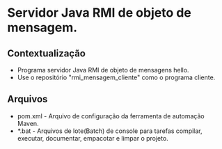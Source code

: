 # Servidor Java RMI de objeto de mensagem.

## Contextualização

- Programa servidor Java RMI de objeto de mensagens hello.
- Use o repositório "rmi_mensagem_cliente" como o programa cliente.

## Arquivos

- pom.xml - Arquivo de configuração da ferramenta de automação Maven.
- *.bat - Arquivos de lote(Batch) de console para tarefas compilar, executar, documentar, empacotar e limpar o projeto.